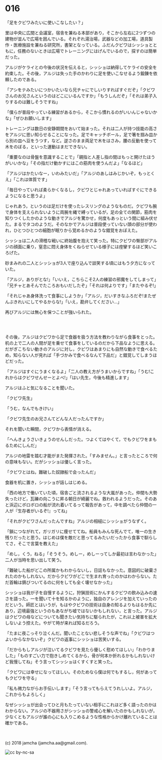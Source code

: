# 016

「足をクビワみたいに使いこなしたい？」  

里は中央に広間と会議室，宿舎を兼ねる本部があり，そこから左右に2つずつの建物が並んで広場を囲んでいる。それぞれ湯治場，武器などの加工場，道具製作・医療施設を兼ねる研究所，書架となっている。ふだんクビワはシッショとともに，任務のないときは広場でトレーニングにはげんでいるので，探すのは簡単だった。  

アルジがケライとの今後の状況を伝えると，シッショは納得してケライの安全を約束した。その後，アルジは失った手のかわりに足を使いこなせるよう鍛錬を依頼したのである。  

「アシをテみたいにつかいたいなら兄チャにでしいりすればすぐだぞ」「クビワさんのお兄さんというのはどこにいるんですか」「もうしんだぞ」「それは弟子入りするのは難しそうですね」  

「僕らが普段やっている練習があるから，そこから慣れるのがいいんじゃないかな」「ぜひお願いします」  

トレーニングは数日の安静期間をおいて始まった。それは二人が持つ技能の高さをアルジに思い知らせることになった。足でキャッチボール，足で箸を掴み皿から別の皿へ豆をうつす，など。逆さのまま両足で木をはさみ，腰の反動を使って木をのぼる，といった運動はまだできない。  

「重要なのは骨盤を意識することで」「親指と人差し指の間はもっと開けたほうがいいかな」「その指だけ動かすにはこの筋肉を使うんだよ」「なるほど」  

「アルジはかたいなー，いわみたいだ」「アルジのあしはみじかいぞ，もっとくえ」「これは体質です」  

「毎日やっていれば柔らかくなるし，クビワとじゃれあっていればすぐにできるようになると思うよ」  

じゃれあう，というのは足だけを使ったレスリングのようなものだ。クビワも腕で身体を支えられないように両腕を縄で縛っているが，足の全ての関節，筋肉を知りつくしたかのような動きでアルジを驚かせ，何度もあっという間に組み伏せた。まるでタコのようだ。そのなかでアルジは普段使っていない頭の部分が使われ，ひとつひとつの細胞が眠りから覚めるかのような錯覚をおぼえた。  

シッショは二人の滑稽な戦いに終始腹を抱えて笑った。特にクビワの臀部がアルジの顔面に乗り，窒息に悶え身体をくねらせている様子には痙攣するほど笑いころげた。  

砂まみれの二人とシッショが3人で座り込んで談笑する頃にはもう夕方になっていた。  

「アルジ，ありがとな!」「いいえ，こちらこそ2人の練習の邪魔をしてしまって」「兄チャとあそんでたころおもいだしたぞ」「それは何よりです」「またやるぞ!」  

「それじゃあ身体洗って食事にしようか」「アルジ，だいすきなふろだぞ!またぜんぶきれいにしてやるからな!」「いえ，勘弁してください…」  

再びアルジには無心を保つことが強いられた。  

<br>  
<br>  

その後，アルジはクビワから足で食器を扱う方法を教わりながら食事をとった。机の上で二人の人間が足を乗せて食事をしているのだから下品なように思える。だがぎこちない動きのアルジに対し，クビワはあまりにも自然な動きで食べるため，知らない人が見れば「手づかみで食べるなんて下品だ」と錯覚してしまうほどだった。  

「アルジはすぐにうまくなるよ」「二人の教え方がうまいからですね」「うむ!これからはクビワせんせーとよべ!」「はい先生，今後も精進します」  

アルジはふと気になることを聞いた。  

「クビワ先生」  

「うむ，なんでもきけい」  

「クビワ先生のお兄さんてどんな人だったんですか」  

それを聞いた瞬間，クビワから表情が消える。  

「へんきょうさいきょうのせんしだった。つよくてはやくて，でもクビワをまもるためにしんだ」  

アルジの地雷を踏む才能がまた発揮された。「すみません。」と言ったところで何の意味もない。だがシッショは優しく言った。  

「クビワとはね，難破した奴隷船で会ったんだ」  

食器を机に置き，シッショが話しはじめる。  

「西の地方で働いていた頃，宿舎ごと流されるような大嵐があった。仲間も大勢失ったけど，瓦礫の向こうに昇る朝日が綺麗でね。救われるようだった。そのあと浜辺にボロボロの船が流れ着いてるって報告があって，中を調べたら仲間の一人が『生存者がいるぞ!』ってね」  

「それがクビワさんだったんですね」アルジの相槌にシッショがうなずく。  

「鎖につながれて，ガリガリに痩せててね。船員もみんな死んでて，唯一の生き残りだったと思う。はじめは僕を敵だと思ってるみたいだったから食事で馴らしてさ，そこで言葉を教えた」  

「めし，くう，ねる」「そうそう。めしー，めしーってしか最初は言わなかった」二人が当時を思い出して笑う。  

「難破した船がどこの所属かもわからないし，日誌もなかった。意図的に破棄されたのかもしれない。だからクビワがどこで生まれ育ったのかはわからない。ただ首輪は錆びついてるのに何をしても全く壊せなかった」  

シッショは我が子を自慢するように，狩猟技術にかんするクビワの飲み込みの速さを語った。一を聞いて十を知るかのように，独自のアレンジを加えていったのだという。師匠とはいうが，もはやクビワの技術は自身の知るよりもはるか先にあり，辺境最強というのもあながち嘘ではないかもしれない，と言った。アルジはクビワの母などについても聞きたい気持ちに駆られたが，これ以上被害を拡大しないよう控えた。やがて時が来れば知るだろう。  

「たまに夜こっそり泣くんだ。聞いたことない悲しそうな声でね」「クビワはつよいからなかないぞ」クビワの返事にシッショは苦笑いする。  

「だからもしアルジが泣いてるクビワを見たら優しく慰めてほしい」「わかりました」「ものすごい力で抱きしめてくるから，骨が何本か折れるかもしれないけど我慢してね」そう言ってシッショはくすくすと笑った。  

「クビワには幸せになってほしい。そのためなら僕は何でもするし，何があってもクビワを守る」  

「私も微力ながらお手伝いします」「そう言ってもらえてうれしいよ。アルジ，これからもよろしく」  

なぜシッショが出会ってひと月もたっていない相手にこれほど多く語ったのかはわからない。アルジの不器用さがシッショの警戒心を解いたのかもしれないが，少なくともアルジが誰の心にも入りこめるような性格からかけ離れていることは確かである。  

<br>  
<br>  
(c) 2018 jamcha (jamcha.aa@gmail.com).  

![cc by-nc-sa](https://i.creativecommons.org/l/by-nc-sa/4.0/88x31.png)
